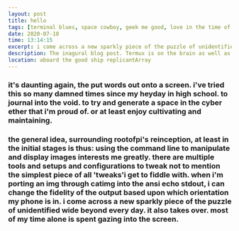 ```yaml
---
layout: post
title: hello
tags: [terminal blues, space cowboy, geek me good, love in the time of COVID19]
date: 2020-07-10
time: 13:14:15
excerpt: i come across a new sparkly piece of the puzzle of unidentified wide beyond every day. it also takes over. most of my time alone is spent gazing into the screen.
description: The inagural blog post. Termux is on the brain as well as virtual hidey holes.
location: aboard the good ship replicantArray
---
```

### it's daunting again, the put words out onto a screen. i've tried this so many damned times since my heyday in high school. to journal into the void. to try and generate a space in the cyber ether that i'm proud of. or at least enjoy cultivating and maintaining. 


### the general idea, surrounding rootofpi's reinception, at least in the initial stages is thus: using the command line to manipulate and display images interests me greatly. there are multiple tools and setups and configurations to tweak not to mention the simplest piece of all 'tweaks'i get to fiddle with. when i'm porting an img through catimg into the ansi echo stdout, i can change the fidelity of the output based upon which orientation my phone is in. i come across a new sparkly piece of the puzzle of unidentified wide beyond every day. it also takes over. most of my time alone is spent gazing into the screen. 

